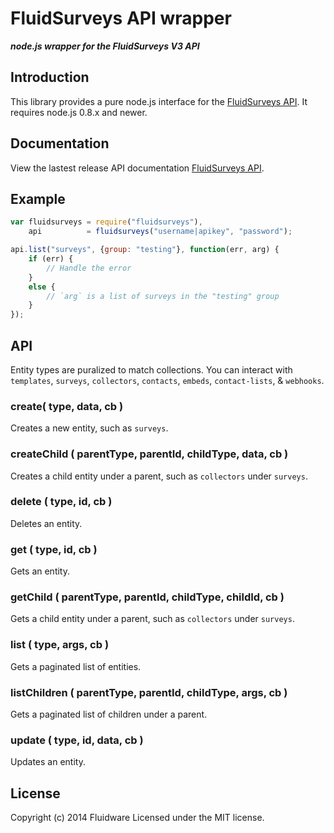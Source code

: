 # FluidSurveys API wrapper
***node.js wrapper for the FluidSurveys V3 API***

## Introduction
This library provides a pure node.js interface for the [FluidSurveys API](http://docs.fluidsurveys.com). It requires node.js 0.8.x and newer.

## Documentation
View the lastest release API documentation [FluidSurveys API](http://docs.fluidsurveys.com).

## Example
```javascript
var fluidsurveys = require("fluidsurveys"),
    api          = fluidsurveys("username|apikey", "password");

api.list("surveys", {group: "testing"}, function(err, arg) {
	if (err) {
		// Handle the error
	}
	else {
		// `arg` is a list of surveys in the "testing" group
	}
});
```

## API
Entity types are puralized to match collections. You can interact with `templates`, `surveys`, `collectors`, `contacts`, `embeds`, `contact-lists`, & `webhooks`.

### create( type, data, cb )
Creates a new entity, such as `surveys`.

### createChild ( parentType, parentId, childType, data, cb )
Creates a child entity under a parent, such as `collectors` under `surveys`.

### delete ( type, id, cb )
Deletes an entity.

### get ( type, id, cb )
Gets an entity.

### getChild ( parentType, parentId, childType, childId, cb )
Gets a child entity under a parent, such as `collectors` under `surveys`.

### list ( type, args, cb )
Gets a paginated list of entities.

### listChildren ( parentType, parentId, childType, args, cb )
Gets a paginated list of children under a parent.

### update ( type, id, data, cb )
Updates an entity.

## License
Copyright (c) 2014 Fluidware
Licensed under the MIT license.
